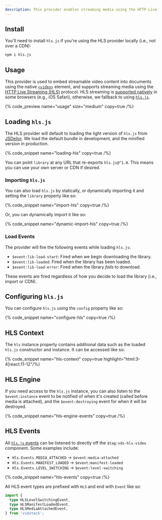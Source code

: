 ```yaml
---
description: This provider enables streaming media using the HTTP Live Streaming (HLS) protocol.
---
```


## Install

You'll need to install `hls.js` if you're using the HLS provider locally (i.e., not over a CDN):

```bash {% copy=true %}
npm i hls.js
```

## Usage

This provider is used to embed streamable video content into documents using the native
[`<video>`](https://developer.mozilla.org/en-US/docs/Web/HTML/Element/video) element, and supports
streaming media using the [HTTP Live Streaming (HLS)](https://en.wikipedia.org/wiki/HTTP_Live_Streaming) protocol.
HLS streaming is [supported natively](https://caniuse.com/?search=hls) in some browsers (e.g., iOS Safari),
otherwise, we fallback to using [`hls.js`](https://github.com/video-dev/hls.js).

{% code_preview name="usage" size="medium" copy=true /%}

## Loading `hls.js`

The HLS provider will default to loading the light version of `hls.js` from [JSDelivr](https://jsdelivr.com). We load
the default bundle in development, and the minified version in production.

{% code_snippet name="loading-hls" copy=true /%}

You can point `library` at any URL that re-exports `hls.js@^1.0`. This means you can use your
own server or CDN if desired.

### Importing `hls.js`

You can also load `hls.js` by statically, or dynamically importing it and setting the `library`
property like so:

{% code_snippet name="import-hls" copy=true  /%}

Or, you can dynamically import it like so:

{% code_snippet name="dynamic-import-hls" copy=true /%}

### Load Events

The provider will fire the following events while loading `hls.js`:

- `$event:lib-load-start`: Fired when we begin downloading the library.
- `$event:lib-loaded`: Fired when the library has been loaded.
- `$event:lib-load-error`: Fired when the library _fails_ to download.

These events are fired regardless of how you decide to load the library (i.e., import or CDN).

## Configuring `hls.js`

You can configure `hls.js` using the `config` property like so:

{% code_snippet name="configure-hls" copy=true /%}

## HLS Context

The `hls` instance property contains additional data such as the loaded `hls.js` constructor and
instance. It can be accessed like so:

{% code_snippet name="hls-context" copy=true highlight="html:3-4|react:11-12"/%}

## HLS Engine

If you need access to the `hls.js` instance, you can also listen to the `$event:instance` event to
be notified of when it's created (called before media is attached), and the `$event:destroying`
event for when it will be destroyed.

{% code_snippet name="hls-engine-events" copy=true /%}

## HLS Events

All [`hls.js` events](https://github.com/video-dev/hls.js/blob/master/docs/API.md#runtime-events)
can be listened to directly off the `$tag:vds-hls-video` component. Some examples include:

- `Hls.Events.MEDIA_ATTACHED` -> `$event:media-attached`
- `Hls.Events.MANIFEST_LOADED` -> `$event:manifest-loaded`
- `Hls.Events.LEVEL_SWITCHING` -> `$event:level-switching`

{% code_snippet name="hls-events" copy=true /%}

All HLS event types are prefixed with `HLS` and end with `Event` like so:

```ts
import {
  type HLSLevelSwitchingEvent,
  type HLSManifestLoadedEvent,
  type HLSMediaAttachedEvent,
} from 'vidstack';
```
